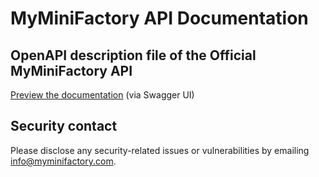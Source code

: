 # MyMiniFactory API Documentation

## OpenAPI description file of the Official MyMiniFactory API

[Preview the documentation](https://myminifactory.github.io/api-documentation) (via Swagger UI)

## Security contact

Please disclose any security-related issues or vulnerabilities by emailing [info@myminifactory.com](mailto:info@myminifactory.com).